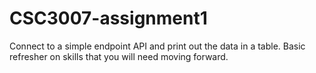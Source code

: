 # CSC3007-assignment1
Connect to a simple endpoint API and print out the data in a table. Basic refresher on skills that you will need moving forward.

